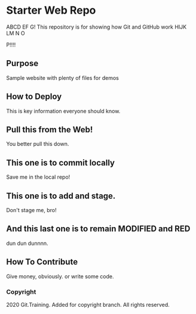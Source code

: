 # Starter Web Repo

ABCD EF G!
This repository is for showing how Git and GitHub work
HIJK LM N O 

P!!!!

## Purpose

Sample website with plenty of files for demos

## How to Deploy

This is key information everyone should know.

## Pull this from the Web!

You better pull this down.

## This one is to commit locally

Save me in the local repo!

## This one is to add and stage.

Don't stage me, bro!

## And this last one is to remain MODIFIED and RED

dun dun dunnnn.

## How To Contribute

Give money, obviously. or write some code.

### Copyright

2020 Git.Training. Added for copyright branch. All rights reserved.